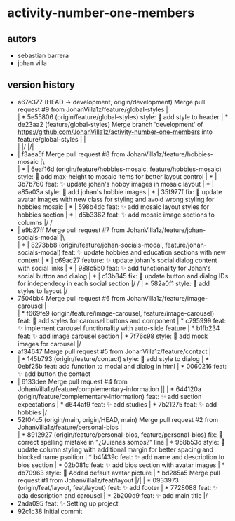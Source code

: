 # activity-number-one-members

## autors
 - sebastian barrera
 - johan villa

## version history
*   a67e377 (HEAD -> development, origin/development) Merge pull request #9 from JohanVilla1z/feature/global-styles
|\
| * 5e55806 (origin/feature/global-styles) style: :lipstick: add style to header
| *   de23aa2 (feature/global-styles) Merge branch 'development' of https://github.com/JohanVilla1z/activity-number-one-members into feature/global-styles
| |\
| |/
|/|
* |   f3aea5f Merge pull request #8 from JohanVilla1z/feature/hobbies-mosaic
|\ \
| * | 6eaf16d (origin/feature/hobbies-mosaic, feature/hobbies-mosaic) style: :lipstick: add max-height to mosaic items for better layout control
| * | 3b7b760 feat: :sparkles: update johan's hobby images in mosaic layout
| * | a85a03a style: :lipstick: add johan's hobbie images
| * | 35f977f fix: :bug: update avatar images with new class for styling and avoid wrong styling for hobbies mosaic
| * | 598b4dc feat: :sparkles: add mosaic layout styles for hobbies section
| * | d5b3362 feat: :sparkles: add mosaic image sections to columns
|/ /
* |   e9b27ff Merge pull request #7 from JohanVilla1z/feature/johan-socials-modal
|\ \
| * | 8273bb8 (origin/feature/johan-socials-modal, feature/johan-socials-modal) feat: :sparkles: update hobbies and education sections with new content
| * | c69ac27 feature: :sparkles: update johan's social dialog content with social links
| * | 988c5b0 feat: :sparkles: add functionality for Johan's social button and dialog
| * | c13b845 fix: :bug: update button and dialog IDs for independecy in each social section
|/ /
| * 582a0f1 style: :lipstick: add styles to layout
|/
*   7504bb4 Merge pull request #6 from JohanVilla1z/feature/image-carousel
|\
| * f669fe9 (origin/feature/image-carousel, feature/image-carousel) feat: :lipstick: add styles for carousel buttons and component
| * c795999 feat: :sparkles: implement carousel functionality with auto-slide feature
| * b1fb234 feat: :sparkles: add image carousel section
| * 7f76c98 style: :lipstick: add mock images for carousel
|/
*   af34647 Merge pull request #5 from JohanVilla1z/feature/contact
|\
| * 145b793 (origin/feature/contact) style: :lipstick: add style to dialog
| * 0ebf25b feat: add function to modal and dialog in html
| * 0060216 feat: :sparkles: add button the contact
* | 6133dee Merge pull request #4 from JohanVilla1z/feature/complementary-information
|\|
| * 644120a (origin/feature/complementary-information) feat: :sparkles: add section expectations
| * d644af9 feat: :sparkles: add studies
| * 7b21275 feat: :sparkles: add hobbies
|/
*   52f04c5 (origin/main, origin/HEAD, main) Merge pull request #2 from JohanVilla1z/feature/personal-bios
|\
| * 8912927 (origin/feature/personal-bios, feature/personal-bios) fix: 🐛 correct spelling mistake in "¿Quienes somos?" line
| * 958b53d style: :lipstick: update column styling with additional margin for better spacing and blocked name psoition
| * b4f439c feat: ✨ add name and description to bios section
| * 02b081c feat: ✨ add bios section with avatar images
| * db70963 style: :lipstick: Added default avatar picture
| * bd285a5 Merge pull request #1 from JohanVilla1z/feat/layout
|/|
| * 0933973 (origin/feat/layout, feat/layout) feat: ✨ add footer
| * 7728088 feat:  ✨ ada description and carousel
| * 2b200d9 feat: ✨ add main title
|/
* 2ada095 feat: :sparkles: Setting up project
* 92c1c38 Initial commit
